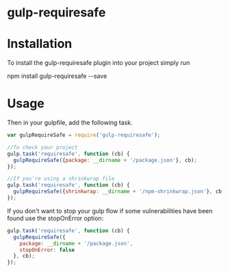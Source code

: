 # gulp-requiresafe

# Installation

To install the gulp-requiresafe plugin into your project simply run

npm install gulp-requiresafe --save

# Usage

Then in your gulpfile, add the following task.

```javascript
var gulpRequireSafe = require('gulp-requiresafe');

//To check your project
gulp.task('requiresafe', function (cb) {
  gulpRequireSafe({package: __dirname + '/package.json'}, cb);
});
```  
  
```javascript
//If you're using a shrinkwrap file
gulp.task('requiresafe', function (cb) {
  gulpRequireSafe({shrinkwrap: __dirname + '/npm-shrinkwrap.json'}, cb);
});
```  


If you don't want to stop your gulp flow if some vulnerabilities have been found use the stopOnError option:

```javascript
gulp.task('requiresafe', function (cb) {
  gulpRequireSafe({
    package: __dirname + '/package.json',
    stopOnError: false
  }, cb);
});
```
